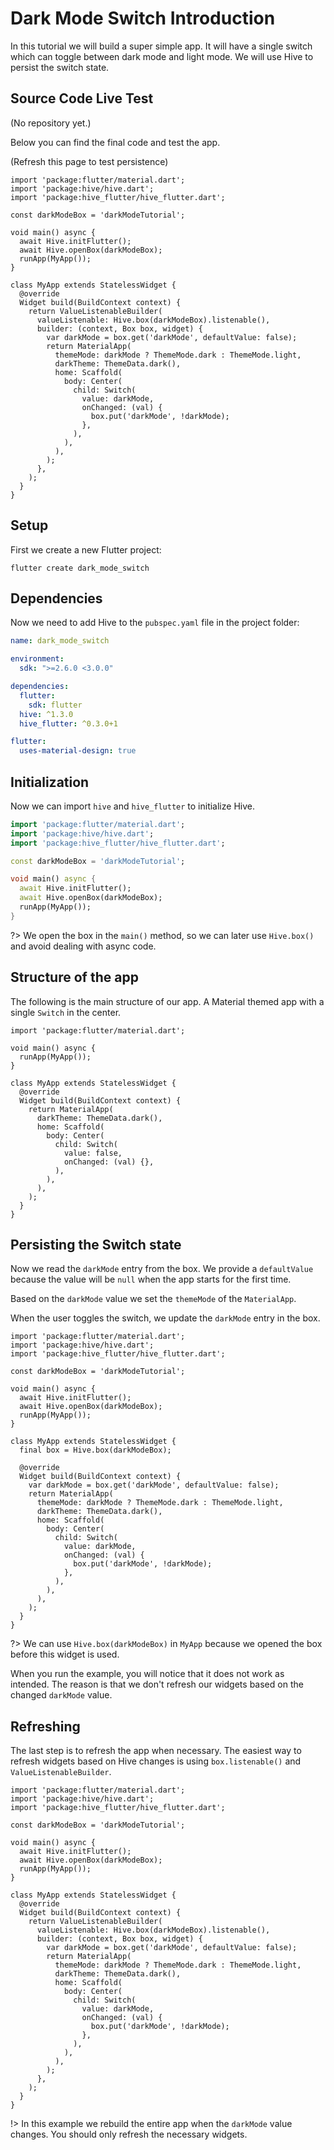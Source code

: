 # Dark Mode Switch Introduction

In this tutorial we will build a super simple app. It will have a single switch which can toggle between dark mode and light mode. We will use Hive to persist the switch state.

## Source Code Live Test

(No repository yet.)

Below you can find the final code and test the app.

(Refresh this page to test persistence)

```dart:flutter:500px
import 'package:flutter/material.dart';
import 'package:hive/hive.dart';
import 'package:hive_flutter/hive_flutter.dart';

const darkModeBox = 'darkModeTutorial';

void main() async {
  await Hive.initFlutter();
  await Hive.openBox(darkModeBox);
  runApp(MyApp());
}

class MyApp extends StatelessWidget {
  @override
  Widget build(BuildContext context) {
    return ValueListenableBuilder(
      valueListenable: Hive.box(darkModeBox).listenable(),
      builder: (context, Box box, widget) {
        var darkMode = box.get('darkMode', defaultValue: false);
        return MaterialApp(
          themeMode: darkMode ? ThemeMode.dark : ThemeMode.light,
          darkTheme: ThemeData.dark(),
          home: Scaffold(
            body: Center(
              child: Switch(
                value: darkMode,
                onChanged: (val) {
                  box.put('darkMode', !darkMode);
                },
              ),
            ),
          ),
        );
      },
    );
  }
}
```

## Setup

First we create a new Flutter project:

```
flutter create dark_mode_switch
```

## Dependencies

Now we need to add Hive to the `pubspec.yaml` file in the project folder:

```yaml
name: dark_mode_switch

environment:
  sdk: ">=2.6.0 <3.0.0"

dependencies:
  flutter:
    sdk: flutter
  hive: ^1.3.0
  hive_flutter: ^0.3.0+1

flutter:
  uses-material-design: true
```

## Initialization

Now we can import `hive` and `hive_flutter` to initialize Hive.

```dart
import 'package:flutter/material.dart';
import 'package:hive/hive.dart';
import 'package:hive_flutter/hive_flutter.dart';

const darkModeBox = 'darkModeTutorial';

void main() async {
  await Hive.initFlutter();
  await Hive.openBox(darkModeBox);
  runApp(MyApp());
}
```

?> We open the box in the `main()` method, so we can later use `Hive.box()` and avoid dealing with async code.

## Structure of the app

The following is the main structure of our app. A Material themed app with a single `Switch` in the center. 

```dart:flutter:500px
import 'package:flutter/material.dart';

void main() async {
  runApp(MyApp());
}

class MyApp extends StatelessWidget {
  @override
  Widget build(BuildContext context) {
    return MaterialApp(
      darkTheme: ThemeData.dark(),
      home: Scaffold(
        body: Center(
          child: Switch(
            value: false,
            onChanged: (val) {},
          ),
        ),
      ),
    );
  }
}
```

## Persisting the Switch state

Now we read the `darkMode` entry from the box. We provide a `defaultValue` because the value will be `null` when the app starts for the first time.

Based on the `darkMode` value we set the `themeMode` of the `MaterialApp`.

When the user toggles the switch, we update the `darkMode` entry in the box.

```dart:flutter:700px
import 'package:flutter/material.dart';
import 'package:hive/hive.dart';
import 'package:hive_flutter/hive_flutter.dart';

const darkModeBox = 'darkModeTutorial';

void main() async {
  await Hive.initFlutter();
  await Hive.openBox(darkModeBox);
  runApp(MyApp());
}

class MyApp extends StatelessWidget {
  final box = Hive.box(darkModeBox);

  @override
  Widget build(BuildContext context) {
    var darkMode = box.get('darkMode', defaultValue: false);
    return MaterialApp(
      themeMode: darkMode ? ThemeMode.dark : ThemeMode.light,
      darkTheme: ThemeData.dark(),
      home: Scaffold(
        body: Center(
          child: Switch(
            value: darkMode,
            onChanged: (val) {
              box.put('darkMode', !darkMode);
            },
          ),
        ),
      ),
    );
  }
}
```

?> We can use `Hive.box(darkModeBox)` in `MyApp` because we opened the box before this widget is used.

When you run the example, you will notice that it does not work as intended. The reason is that we don't refresh our widgets based on the changed `darkMode` value.

## Refreshing

The last step is to refresh the app when necessary. The easiest way to refresh  widgets based on Hive changes is using `box.listenable()` and `ValueListenableBuilder`.

```dart:flutter:700px
import 'package:flutter/material.dart';
import 'package:hive/hive.dart';
import 'package:hive_flutter/hive_flutter.dart';

const darkModeBox = 'darkModeTutorial';

void main() async {
  await Hive.initFlutter();
  await Hive.openBox(darkModeBox);
  runApp(MyApp());
}

class MyApp extends StatelessWidget {
  @override
  Widget build(BuildContext context) {
    return ValueListenableBuilder(
      valueListenable: Hive.box(darkModeBox).listenable(),
      builder: (context, Box box, widget) {
        var darkMode = box.get('darkMode', defaultValue: false);
        return MaterialApp(
          themeMode: darkMode ? ThemeMode.dark : ThemeMode.light,
          darkTheme: ThemeData.dark(),
          home: Scaffold(
            body: Center(
              child: Switch(
                value: darkMode,
                onChanged: (val) {
                  box.put('darkMode', !darkMode);
                },
              ),
            ),
          ),
        );
      },
    );
  }
}
```

!> In this example we rebuild the entire app when the `darkMode` value changes. You should only refresh the necessary widgets.
